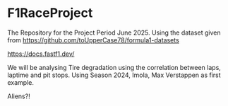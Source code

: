 # F1RaceProject
The Repository for the Project Period June 2025.
Using the dataset given from https://github.com/toUpperCase78/formula1-datasets


https://docs.fastf1.dev/

We will be analysing Tire degradation using the correlation between laps, laptime and pit stops. Using Season 2024, Imola, Max Verstappen as first example.

Aliens?!